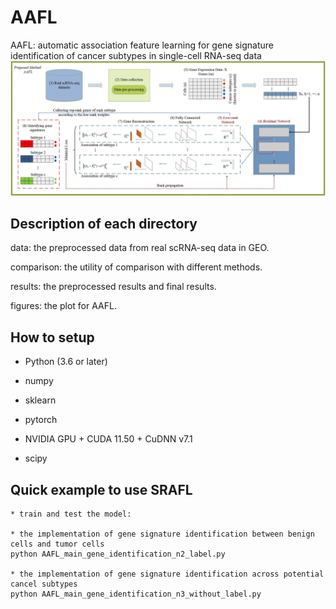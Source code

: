 # AAFL
AAFL: automatic association feature learning for gene signature identification of cancer subtypes in single-cell RNA-seq data
![](https://github.com/linxi159/AAFL/blob/master/figures/AAFL.jpg) 

## Description of each directory
data: the preprocessed data from real scRNA-seq data in GEO.

comparison: the utility of comparison with different methods.

results: the preprocessed results and final results.

figures: the plot for AAFL.


## How to setup

* Python (3.6 or later)

* numpy

* sklearn

* pytorch

* NVIDIA GPU + CUDA 11.50 + CuDNN v7.1

* scipy


## Quick example to use SRAFL
```
* train and test the model:

* the implementation of gene signature identification between benign cells and tumor cells
python AAFL_main_gene_identification_n2_label.py

* the implementation of gene signature identification across potential cancel subtypes
python AAFL_main_gene_identification_n3_without_label.py

```



